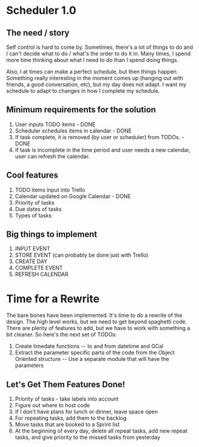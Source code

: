 # Scheduler 1.0

## The need / story

Self control is hard to come by. Sometimes, there's a lot of things to do and I can't decide what to do / what's the order to do it in. Many times, I spend more time thinking about what I need to do than I spend doing things.

Also, I at times can make a perfect schedule, but then things happen. Something really interesting in the moment comes up (hanging out with friends, a good conversation, etc), but my day does not adapt. I want my schedule to adapt to changes in how I complete my schedule.

## Minimum requirements for the solution

1. User inputs TODO items - DONE
2. Scheduler schedules items in calendar - DONE
3. If task complete, it is removed (by user or scheduler) from TODOs. -DONE
4. If task is incomplete in the time period and user needs a new calendar, user can refresh the calendar.

## Cool features
1. TODO items input into Trello
2. Calendar updated on Google  Calendar - DONE
3. Priority of tasks 
4. Due dates of tasks
5. Types of tasks

## Big things to implement
1. INPUT EVENT
2. STORE EVENT (can probably be done just with Trello)
3. CREATE DAY
4. COMPLETE EVENT 
5. REFRESH CALENDAR

# Time for a Rewrite
The bare bones have been implemented. It's time to do a rewrite of the design. The high level works, but we need to get beyond spaghetti code. There are plenty of features to add, but we have to work with something a bit cleaner. So here's the next set of TODOs:
1. Create timedate functions -- to and from datetime and GCal
2. Extract the parameter specific parts of the code from the Object Oriented structure -- Use a separate module that will have the parameters

## Let's Get Them Features Done!
1. Priority of tasks - take labels into account
2. Figure out where to host code
3. If I don't have plans for lunch or dinner, leave space open
4. For repeating tasks, add them to the backlog
5. Move tasks that are booked to a Sprint list
6. At the beginning of every day, delete all repeat tasks, add new repeat tasks, and give priority to the missed tasks from yesterday


